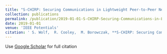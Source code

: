 ```yaml
---
title: "S-CHIRP: Securing Communications in Lightweight Peer-to-Peer Networks in the IoT"
collection: publications
permalink: /publication/2019-01-01-S-CHIRP-Securing-Communications-in-Lightweight-Peer-to-Peer-Networks-in-the-IoT
date: 2019-01-01
venue: 'IEEE Potentials'
citation: ' S. Wolf,  R. Cooley,  M. Borowczak, **S-CHIRP: Securing Communications in Lightweight Peer-to-Peer Networks in the IoT**. IEEE Potentials, 2019.'
---
```

Use [Google Scholar](https://scholar.google.com/scholar?q=S+CHIRP:+Securing+Communications+in+Lightweight+Peer+to+Peer+Networks+in+the+IoT) for full citation